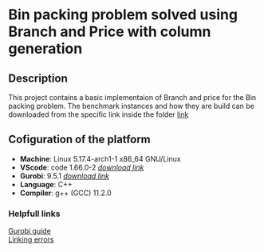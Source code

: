 # Bin packing problem solved using Branch and Price with column generation  
## Description 
This project contains a basic implementaion of Branch and price for the Bin packing problem. The benchmark instances and how they are build can be downloaded from the specific link inside the folder [link](data/data_format.md)
## Cofiguration of the platform 
* **Machine**: Linux 5.17.4-arch1-1 x86_64 GNU/Linux
* **VScode**: code 1.66.0-2 *[download link](https://archlinux.org/packages/community/x86_64/code/)*
* **Gurobi**: 9.5.1 *[download link](https://www.gurobi.com/downloads/gurobi-software/)*
* **Language**: C++
* **Compiler**: g++ (GCC) 11.2.0
### Helpfull links
[Gurobi guide](https://www.gurobi.com/downloads/gurobi-software/)</br>
[Linking errors](https://support.gurobi.com/hc/en-us/community/posts/360073121211-Undefined-references-problem-when-compiling-c-test-code)
